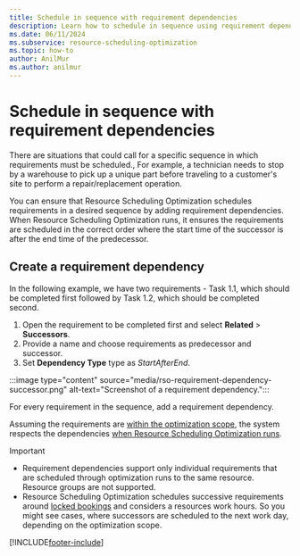 ```yaml
---
title: Schedule in sequence with requirement dependencies
description: Learn how to schedule in sequence using requirement dependencies in the Resource Scheduling Optimization add-in for Dynamics 365 Field Service.
ms.date: 06/11/2024
ms.subservice: resource-scheduling-optimization
ms.topic: how-to
author: AnilMur
ms.author: anilmur
---
```


# Schedule in sequence with requirement dependencies

There are situations that could call for a specific sequence in which requirements must be scheduled., For example, a technician needs to stop by a warehouse to pick up a unique part before traveling to a customer's site to perform a repair/replacement operation.

You can ensure that Resource Scheduling Optimization schedules requirements in a desired sequence by adding requirement dependencies. When Resource Scheduling Optimization runs, it ensures the requirements are scheduled in the correct order where the start time of the successor is after the end time of the predecessor.

## Create a requirement dependency

In the following example, we have two requirements - Task 1.1, which should be completed first followed by Task 1.2, which should be completed second.

1. Open the requirement to be completed first and select **Related** > **Successors**.
1. Provide a name and choose requirements as predecessor and successor.
1. Set **Dependency Type** type as _StartAfterEnd_.

:::image type="content" source="media/rso-requirement-dependency-successor.png" alt-text="Screenshot of a requirement dependency.":::

For every requirement in the sequence, add a requirement dependency.

Assuming the requirements are [within the optimization scope](rso-optimization-scope.md), the system respects the dependencies [when Resource Scheduling Optimization runs](rso-optimization-schedule.md).

> [!IMPORTANT]
>
> - Requirement dependencies support only individual requirements that are scheduled through optimization runs to the same resource. Resource groups are not supported.
> - Resource Scheduling Optimization schedules successive requirements around [locked bookings](booking-lock-options.md) and considers a resources work hours. So you might see cases, where successors are scheduled to the next work day, depending on the optimization scope.

[!INCLUDE[footer-include](../includes/footer-banner.md)]
